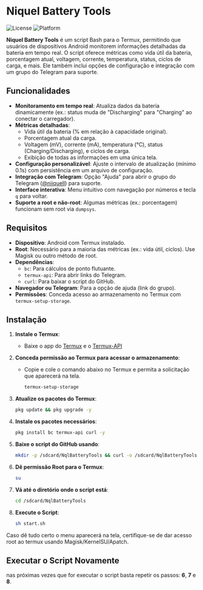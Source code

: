 # Niquel Battery Tools

![License](https://img.shields.io/badge/license-MIT-blue.svg)
![Platform](https://img.shields.io/badge/platform-Android%20(Termux)-green.svg)

**Niquel Battery Tools** é um script Bash para o Termux, permitindo que usuários de dispositivos Android monitorem informações detalhadas da bateria em tempo real. O script oferece métricas como vida útil da bateria, porcentagem atual, voltagem, corrente, temperatura, status, ciclos de carga, e mais. Ele também inclui opções de configuração e integração com um grupo do Telegram para suporte.

## Funcionalidades

- **Monitoramento em tempo real**: Atualiza dados da bateria dinamicamente (ex.: status muda de "Discharging" para "Charging" ao conectar o carregador).
- **Métricas detalhadas**:
  - Vida útil da bateria (% em relação à capacidade original).
  - Porcentagem atual da carga.
  - Voltagem (mV), corrente (mA), temperatura (°C), status (Charging/Discharging), e ciclos de carga.
  - Exibição de todas as informações em uma única tela.
- **Configuração personalizável**: Ajuste o intervalo de atualização (mínimo 0.1s) com persistência em um arquivo de configuração.
- **Integração com Telegram**: Opção "Ajuda" para abrir o grupo do Telegram ([@niiquell](https://t.me/niiquell)) para suporte.
- **Interface interativa**: Menu intuitivo com navegação por números e tecla `q` para voltar.
- **Suporte a root e não-root**: Algumas métricas (ex.: porcentagem) funcionam sem root via `dumpsys`.

## Requisitos

- **Dispositivo**: Android com Termux instalado.
- **Root**: Necessário para a maioria das métricas (ex.: vida útil, ciclos). Use Magisk ou outro método de root.
- **Dependências**:
  - `bc`: Para cálculos de ponto flutuante.
  - `termux-api`: Para abrir links do Telegram.
  - `curl`: Para baixar o script do GitHub.
- **Navegador ou Telegram**: Para a opção de ajuda (link do grupo).
- **Permissões**: Conceda acesso ao armazenamento no Termux com `termux-setup-storage`.

## Instalação

1. **Instale o Termux**:
   - Baixe o app do [Termux](https://github.com/termux/termux-app) e o [Termux-API](https://github.com/termux/termux-api)

2. **Conceda permissão ao Termux para acessar o armazenamento**:
   - Copie e cole o comando abaixo no Termux e permita a solicitação que aparecerá na tela.
     ```bash
     termux-setup-storage

3. **Atualize os pacotes do Termux**:
     ```bash
     pkg update && pkg upgrade -y

4. **Instale os pacotes necessários**:
     ```bash
     pkg install bc termux-api curl -y

5. **Baixe o script do GitHub usando**:
     ```bash
     mkdir -p /sdcard/NqlBatteryTools && curl -o /sdcard/NqlBatteryTools/start.sh https://raw.githubusercontent.com/niiquell/NqlBatteryTools/main/start.sh && sed -i 's/\r$//' /sdcard/NqlBatteryTools/start.sh

6. **Dê permissão Root para o Termux**:
     ```bash
     su

7. **Vá até o diretório onde o script está**:
     ```bash
     cd /sdcard/NqlBatteryTools

8. **Execute o Script**:
     ```bash
     sh start.sh

Caso dê tudo certo o menu aparecerá na tela, certifique-se de dar acesso root ao termux usando Magisk/KernelSU/Apatch.

## Executar o Script Novamente
nas próximas vezes que for executar o script basta repetir os passos: **6**, **7** e **8**.
